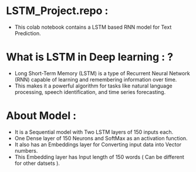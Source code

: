# LSTM_Project.repo :
- This colab notebook contains a LSTM based RNN model for Text Prediction.
# What is LSTM in Deep learning : ?
- Long Short-Term Memory (LSTM) is a type of Recurrent Neural Network (RNN) capable of learning and remembering information over time.
- This makes it a powerful algorithm for tasks like natural language processing, speech identification, and time series forecasting.
# About Model :
- It is a Sequential model with Two LSTM layers of 150 inputs each.
- One Dense layer of 150 Neurons and SoftMax as an activation function.
- It also has an Embeddings layer for Converting input data into Vector numbers.
- This Embedding layer has Input length of 150 words ( Can be different for other datsets ).
